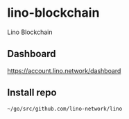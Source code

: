 # lino-blockchain
Lino Blockchain

## Dashboard 
https://account.lino.network/dashboard

## Install repo

`~/go/src/github.com/lino-network/lino`
